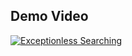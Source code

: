## Demo Video

[![Exceptionless Searching](Images/Filtering-Searching/filtering-searching-video-ss.png)](http://www.youtube.com/watch?v=ed8uEVs3IO0)
